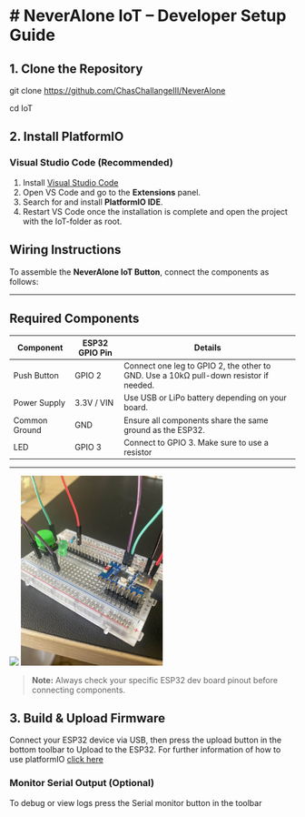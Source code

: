 #  # NeverAlone IoT – Developer Setup Guide

## 1. Clone the Repository

git clone https://github.com/ChasChallangeIII/NeverAlone

cd IoT

## 2. Install PlatformIO

### Visual Studio Code (Recommended)

1. Install [Visual Studio Code](https://code.visualstudio.com/)
2. Open VS Code and go to the **Extensions** panel.
3. Search for and install **PlatformIO IDE**.
4. Restart VS Code once the installation is complete and open the project with the IoT-folder as root.

## Wiring Instructions

To assemble the **NeverAlone IoT Button**, connect the components as follows:

---

## Required Components

| Component       | ESP32 GPIO Pin | Details                                                                 |
|----------------|----------------|-------------------------------------------------------------------------|
| Push Button     | GPIO 2         | Connect one leg to GPIO 2, the other to GND. Use a 10kΩ pull-down resistor if needed. |
| Power Supply    | 3.3V / VIN     | Use USB or LiPo battery depending on your board.                       |
| Common Ground   | GND            | Ensure all components share the same ground as the ESP32.              |
| LED             | GPIO 3         | Connect to GPIO 3. Make sure to use a resistor                         |        
---

<img src="https://github.com/user-attachments/assets/318ed66f-1fde-4682-9eca-87f3ef29200e" width="400" /> <img src="./IoTButton.jpg" width="250"/>
> **Note:** Always check your specific ESP32 dev board pinout before connecting components.

## 3. Build & Upload Firmware
Connect your ESP32 device via USB, then press the upload button in the bottom toolbar to Upload to the ESP32. 
For further information of how to use platformIO [click here](https://docs.platformio.org/en/latest/core/quickstart.html)


### Monitor Serial Output (Optional)
To debug or view logs press the Serial monitor button in the toolbar
